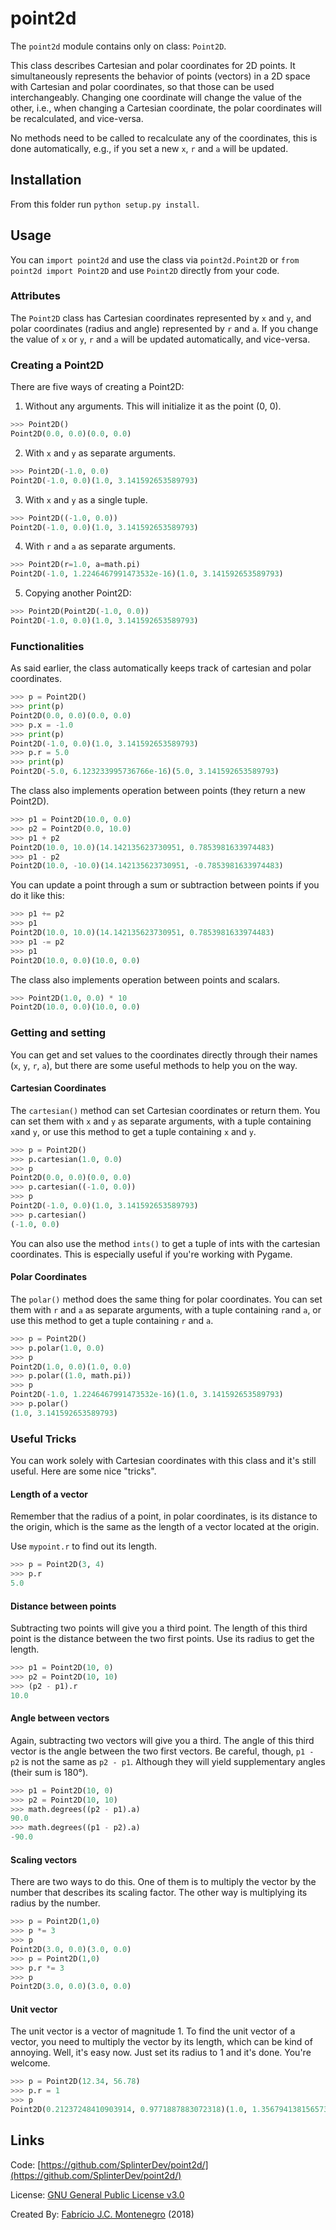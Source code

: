 # point2d

The `point2d` module contains only on class: `Point2D`.

This class describes Cartesian and polar coordinates for 2D points. It simultaneously represents the behavior of points (vectors) in a 2D space with Cartesian and polar coordinates, so that those can be used interchangeably. Changing one coordinate will change the value of the other, i.e., when changing a Cartesian coordinate, the polar coordinates will be recalculated, and vice-versa.

No methods need to be called to recalculate any of the coordinates, this is done automatically, e.g., if you set a new `x`, `r` and `a` will be updated.

## Installation

From this folder run `python setup.py install`.

## Usage

You can `import point2d` and use the class via `point2d.Point2D` or `from point2d import Point2D` and use `Point2D` directly from your code.

### Attributes

The `Point2D` class has Cartesian coordinates represented by `x` and `y`, and polar coordinates (radius and angle) represented by `r` and `a`. If you change the value of `x` or `y`, `r` and `a` will be updated automatically, and vice-versa.

### Creating a Point2D

There are five ways of creating a Point2D:

1. Without any arguments. This will initialize it as the point (0, 0).
```python
>>> Point2D()
Point2D(0.0, 0.0)(0.0, 0.0)
```
2. With `x` and `y` as separate arguments.
```python
>>> Point2D(-1.0, 0.0)
Point2D(-1.0, 0.0)(1.0, 3.141592653589793)
```
3. With `x` and `y` as a single tuple.
```python
>>> Point2D((-1.0, 0.0))
Point2D(-1.0, 0.0)(1.0, 3.141592653589793)
```
4. With `r` and `a` as separate arguments.
```python
>>> Point2D(r=1.0, a=math.pi)
Point2D(-1.0, 1.2246467991473532e-16)(1.0, 3.141592653589793)
```
5. Copying another Point2D:
```python
>>> Point2D(Point2D(-1.0, 0.0))
Point2D(-1.0, 0.0)(1.0, 3.141592653589793)
```

### Functionalities

As said earlier, the class automatically keeps track of cartesian and polar coordinates.

```python
>>> p = Point2D()
>>> print(p) 
Point2D(0.0, 0.0)(0.0, 0.0)
>>> p.x = -1.0
>>> print(p)
Point2D(-1.0, 0.0)(1.0, 3.141592653589793)
>>> p.r = 5.0
>>> print(p)
Point2D(-5.0, 6.123233995736766e-16)(5.0, 3.141592653589793)
```

The class also implements operation between points (they return a new Point2D).
```python
>>> p1 = Point2D(10.0, 0.0)
>>> p2 = Point2D(0.0, 10.0)
>>> p1 + p2
Point2D(10.0, 10.0)(14.142135623730951, 0.7853981633974483)
>>> p1 - p2
Point2D(10.0, -10.0)(14.142135623730951, -0.7853981633974483)
```
You can update a point through a sum or subtraction between points if you do it like this:
```python
>>> p1 += p2
>>> p1
Point2D(10.0, 10.0)(14.142135623730951, 0.7853981633974483)
>>> p1 -= p2
>>> p1
Point2D(10.0, 0.0)(10.0, 0.0)
```
The class also implements operation between points and scalars.
```python
>>> Point2D(1.0, 0.0) * 10
Point2D(10.0, 0.0)(10.0, 0.0)
```

### Getting and setting

You can get and set values to the coordinates directly through their names (`x`, `y`, `r`, `a`), but there are some useful methods to help you on the way.

#### Cartesian Coordinates

The `cartesian()` method can set Cartesian coordinates or return them. You can set them with `x` and `y` as separate arguments, with a tuple containing `x`and `y`, or use this method to get a tuple containing `x` and `y`.
```python
>>> p = Point2D()
>>> p.cartesian(1.0, 0.0)
>>> p
Point2D(0.0, 0.0)(0.0, 0.0)
>>> p.cartesian((-1.0, 0.0))
>>> p
Point2D(-1.0, 0.0)(1.0, 3.141592653589793)
>>> p.cartesian()
(-1.0, 0.0)
```
You can also use the method `ints()` to get a tuple of ints with the cartesian coordinates. This is especially useful if you're working with Pygame.

#### Polar Coordinates

The `polar()` method does the same thing for polar coordinates. You can set them with `r` and `a` as separate arguments, with a tuple containing `r`and `a`, or use this method to get a tuple containing `r` and `a`.
```python
>>> p = Point2D()
>>> p.polar(1.0, 0.0)
>>> p
Point2D(1.0, 0.0)(1.0, 0.0)
>>> p.polar((1.0, math.pi))
>>> p
Point2D(-1.0, 1.2246467991473532e-16)(1.0, 3.141592653589793)
>>> p.polar()
(1.0, 3.141592653589793)
```
### Useful Tricks

You can work solely with Cartesian coordinates with this class and it's still useful. Here are some nice "tricks".

#### Length of a vector

Remember that the radius of a point, in polar coordinates, is its distance to the origin, which is the same as the length of a vector located at the origin.

Use `mypoint.r` to find out its length.
```python
>>> p = Point2D(3, 4)
>>> p.r
5.0
```

#### Distance between points

Subtracting two points will give you a third point. The length of this third point is the distance between the two first points. Use its radius to get the length.
```python
>>> p1 = Point2D(10, 0)
>>> p2 = Point2D(10, 10)
>>> (p2 - p1).r
10.0
```

#### Angle between vectors

Again, subtracting two vectors will give you a third. The angle of this third vector is the angle between the two first vectors. Be careful, though, `p1 - p2` is not the same as `p2 - p1`. Although they will yield supplementary angles (their sum is 180°).
```python
>>> p1 = Point2D(10, 0)
>>> p2 = Point2D(10, 10)
>>> math.degrees((p2 - p1).a)
90.0
>>> math.degrees((p1 - p2).a)
-90.0
```

#### Scaling vectors

There are two ways to do this. One of them is to multiply the vector by the number that describes its scaling factor. The other way is multiplying its radius by the number.
```python
>>> p = Point2D(1,0)
>>> p *= 3
>>> p
Point2D(3.0, 0.0)(3.0, 0.0)
>>> p = Point2D(1,0)
>>> p.r *= 3
>>> p
Point2D(3.0, 0.0)(3.0, 0.0)
```

#### Unit vector

The unit vector is a vector of magnitude 1. To find the unit vector of a vector, you need to multiply the vector by its length, which can be kind of annoying. Well, it's easy now. Just set its radius to 1 and it's done. You're welcome.

```python
>>> p = Point2D(12.34, 56.78)
>>> p.r = 1
>>> p
Point2D(0.21237248410903914, 0.9771887883072318)(1.0, 1.3567941381565736)
```

## Links


Code: [https://github.com/SplinterDev/point2d/](https://github.com/SplinterDev/point2d/)

License: [GNU General Public License v3.0](https://github.com/SplinterDev/point2d/blob/master/LICENSE)

Created By: [Fabrício J.C. Montenegro](https://github.com/SplinterDev) (2018)
